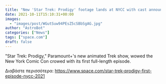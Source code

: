 ```yaml
---
title: "New 'Star Trek: Prodigy' footage lands at NYCC with cast announcements"
date: 2021-10-11T15:10:31+00:00
images:
  - "images/post/WGutSuw94PEsZ5cSBbSgAG.jpg"
author: "AstroBot"
categories: ["News"]
tags: ["space.com"]
draft: false
---
```


"Star Trek: Prodigy," Paramount+'s new animated Trek show, wowed the New York Comic Con crowed with its first full-length episode. 

Διαβάστε περισσότερα: https://www.space.com/star-trek-prodigy-first-episode-nycc-2021
